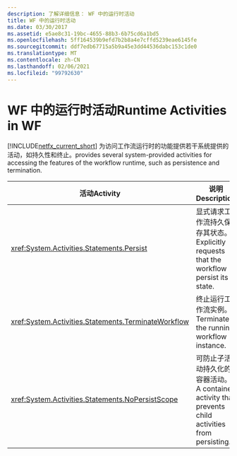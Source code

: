 ```yaml
---
description: 了解详细信息： WF 中的运行时活动
title: WF 中的运行时活动
ms.date: 03/30/2017
ms.assetid: e5ae8c31-19bc-4655-88b3-6b75cd6a1bd5
ms.openlocfilehash: 5ff164539b9efd7b2b8a4e7cffd5239eae6145fe
ms.sourcegitcommit: ddf7edb67715a5b9a45e3dd44536dabc153c1de0
ms.translationtype: MT
ms.contentlocale: zh-CN
ms.lasthandoff: 02/06/2021
ms.locfileid: "99792630"
---
```

# <a name="runtime-activities-in-wf"></a><span data-ttu-id="58530-103">WF 中的运行时活动</span><span class="sxs-lookup"><span data-stu-id="58530-103">Runtime Activities in WF</span></span>

[!INCLUDE[netfx_current_short](../../../includes/netfx-current-short-md.md)] <span data-ttu-id="58530-104">为访问工作流运行时的功能提供若干系统提供的活动，如持久性和终止。</span><span class="sxs-lookup"><span data-stu-id="58530-104">provides several system-provided activities for accessing the features of the workflow runtime, such as persistence and termination.</span></span>  
  
|<span data-ttu-id="58530-105">活动</span><span class="sxs-lookup"><span data-stu-id="58530-105">Activity</span></span>|<span data-ttu-id="58530-106">说明</span><span class="sxs-lookup"><span data-stu-id="58530-106">Description</span></span>|  
|--------------|-----------------|  
|<xref:System.Activities.Statements.Persist>|<span data-ttu-id="58530-107">显式请求工作流持久保存其状态。</span><span class="sxs-lookup"><span data-stu-id="58530-107">Explicitly requests that the workflow persist its state.</span></span>|  
|<xref:System.Activities.Statements.TerminateWorkflow>|<span data-ttu-id="58530-108">终止运行工作流实例。</span><span class="sxs-lookup"><span data-stu-id="58530-108">Terminates the running workflow instance.</span></span>|  
|<xref:System.Activities.Statements.NoPersistScope>|<span data-ttu-id="58530-109">可防止子活动持久化的容器活动。</span><span class="sxs-lookup"><span data-stu-id="58530-109">A container activity that prevents child activities from persisting.</span></span>|
